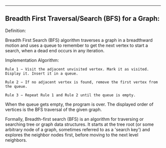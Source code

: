 ---------------------------------------------------
Breadth First Traversal/Search (BFS) for a Graph:
---------------------------------------------------


Definition:

Breadth First Search (BFS) algorithm traverses a graph in a breadthward motion and uses a queue to remember to get the next vertex to start a search, when a dead end occurs in any iteration.

Implementation Algorithm:

    Rule 1 − Visit the adjacent unvisited vertex. Mark it as visited. Display it. Insert it in a queue.

    Rule 2 − If no adjacent vertex is found, remove the first vertex from the queue.

    Rule 3 − Repeat Rule 1 and Rule 2 until the queue is empty.

When the queue gets empty, the program is over.
The displayed order of vertices is the BFS traversal of the given graph.


Formally, Breadth-first search (BFS) is an algorithm for traversing or searching tree or graph data structures. It starts at the tree root (or some arbitrary node of a graph, sometimes referred to as a 'search key') and explores the neighbor nodes first, before moving to the next level neighbors.		